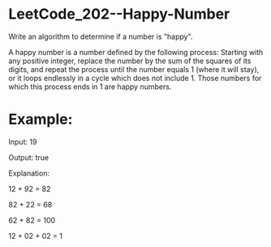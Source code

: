 # LeetCode_202--Happy-Number

Write an algorithm to determine if a number is "happy".

A happy number is a number defined by the following process: Starting with any positive integer, replace the number by the sum of the squares of its digits, and repeat the process until the number equals 1 (where it will stay), or it loops endlessly in a cycle which does not include 1. Those numbers for which this process ends in 1 are happy numbers.

# Example: 

Input: 19

Output: true

Explanation: 

12 + 92 = 82

82 + 22 = 68

62 + 82 = 100

12 + 02 + 02 = 1
